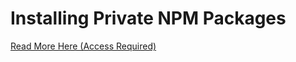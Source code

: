 # Installing Private NPM Packages

[Read More Here (Access Required)](https://www.notion.so/Private-NPM-Registry-Setup-16df82e221d880569c96e489783276d9)
